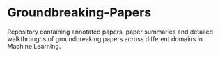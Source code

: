 # Groundbreaking-Papers

Repository containing annotated papers, paper summaries and detailed walkthroughs of groundbreaking papers across different domains in Machine Learning. 
